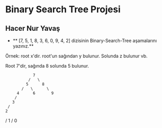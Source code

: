 # Binary Search Tree Projesi

## Hacer Nur Yavaş

- ** [7, 5, 1, 8, 3, 6, 0, 9, 4, 2] dizisinin Binary-Search-Tree aşamalarını yazınız.**

Örnek: root x'dir. root'un sağından y bulunur. Solunda z bulunur vb.

Root 7'dir, sağında 8 solunda 5 bulunur.

                7
              /   \
             5      8
           /   \      \
         4      6       9 
        /
       3 
     /
    2
   /
  1
 /
0 

